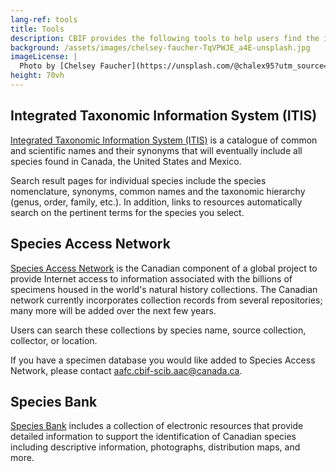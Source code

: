 ```yaml
---
lang-ref: tools
title: Tools
description: CBIF provides the following tools to help users find the information they need.
background: /assets/images/chelsey-faucher-TqVPWJE_a4E-unsplash.jpg
imageLicense: |
  Photo by [Chelsey Faucher](https://unsplash.com/@chalex95?utm_source=unsplash&amp;utm_medium=referral&amp;utm_content=creditCopyText) on [Unsplash](https://unsplash.com/?utm_source=unsplash&utm_medium=referral&utm_content=creditCopyText)
height: 70vh
---
```


## Integrated Taxonomic Information System (ITIS)

[Integrated Taxonomic Information System (ITIS)](https://www.cbif.gc.ca/eng/home/?id=1381347793621) is a catalogue of common and scientific names and their synonyms that will eventually include all species found in Canada, the United States and Mexico.

Search result pages for individual species include the species nomenclature, synonyms, common names and the taxonomic hierarchy (genus, order, family, etc.). In addition, links to resources automatically search on the pertinent terms for the species you select.

## Species Access Network

[Species Access Network](https://www.cbif.gc.ca/eng/home/?id=1381348141137) is the Canadian component of a global project to provide Internet access to information associated with the billions of specimens housed in the world's natural history collections. The Canadian network currently incorporates collection records from several repositories; many more will be added over the next few years.

Users can search these collections by species name, source collection, collector, or location.

If you have a specimen database you would like added to Species Access Network, please contact aafc.cbif-scib.aac@canada.ca.

## Species Bank

[Species Bank](https://www.cbif.gc.ca/eng/home/?id=1370403266204) includes a collection of electronic resources that provide detailed information to support the identification of Canadian species including descriptive information, photographs, distribution maps, and more.